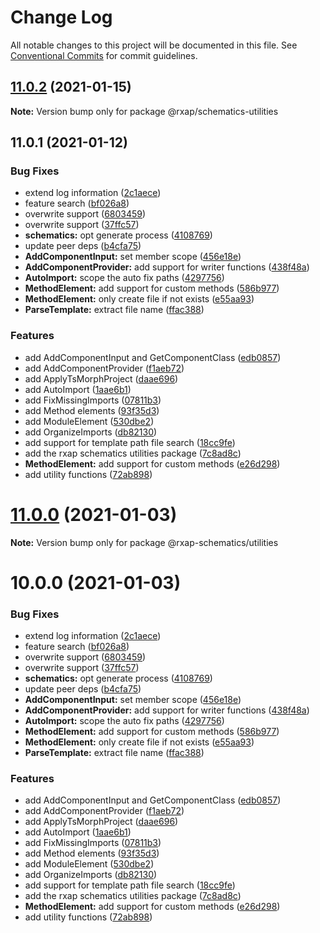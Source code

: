 # Change Log

All notable changes to this project will be documented in this file.
See [Conventional Commits](https://conventionalcommits.org) for commit guidelines.

## [11.0.2](https://gitlab.com/rxap/packages/compare/@rxap/schematics-utilities@11.0.1...@rxap/schematics-utilities@11.0.2) (2021-01-15)

**Note:** Version bump only for package @rxap/schematics-utilities





## 11.0.1 (2021-01-12)


### Bug Fixes

* extend log information ([2c1aece](https://gitlab.com/rxap/packages/commit/2c1aece9914a7ad14e2cfcee200b794097b186e3))
* feature search ([bf026a8](https://gitlab.com/rxap/packages/commit/bf026a80ca01eed8bf37e0e520ccb84a8d82bdf6))
* overwrite support ([6803459](https://gitlab.com/rxap/packages/commit/68034592c34bcdc90a1be16f500ce0b3cb94392f))
* overwrite support ([37ffc57](https://gitlab.com/rxap/packages/commit/37ffc579dfdb5ef03aa519f2b53608cae89ed5fc))
* **schematics:** opt generate process ([4108769](https://gitlab.com/rxap/packages/commit/4108769c4749ac5e7007983eee396ff3f3be8ca0))
* update peer deps ([b4cfa75](https://gitlab.com/rxap/packages/commit/b4cfa75228ed77ca3f97a503b068e616ef054f5e))
* **AddComponentInput:** set member scope ([456e18e](https://gitlab.com/rxap/packages/commit/456e18eb5902be65f79d3c651467b41e2dc9baa1))
* **AddComponentProvider:** add support for writer functions ([438f48a](https://gitlab.com/rxap/packages/commit/438f48ac59bfb752bebe4ad5fad10dfebc33a44d))
* **AutoImport:** scope the auto fix paths ([4297756](https://gitlab.com/rxap/packages/commit/4297756f0a2b7248e31dfa204400d7f083c6828d))
* **MethodElement:** add support for custom methods ([586b977](https://gitlab.com/rxap/packages/commit/586b977b8e70c2d1d384c65cecfd410c7a5a783a))
* **MethodElement:** only create file if not exists ([e55aa93](https://gitlab.com/rxap/packages/commit/e55aa937ea7888e41f56e2f5728c40b2ef67d368))
* **ParseTemplate:** extract file name ([ffac388](https://gitlab.com/rxap/packages/commit/ffac38880a32779c239be7361b68ec329000656d))


### Features

* add AddComponentInput and GetComponentClass ([edb0857](https://gitlab.com/rxap/packages/commit/edb085724763156ef24710ae23dcd3e1d3c89958))
* add AddComponentProvider ([f1aeb72](https://gitlab.com/rxap/packages/commit/f1aeb72ab881dae2091a18aff4e8f8055cfbb182))
* add ApplyTsMorphProject ([daae696](https://gitlab.com/rxap/packages/commit/daae6969553afb0f4a16cf18cfce717288742bf0))
* add AutoImport ([1aae6b1](https://gitlab.com/rxap/packages/commit/1aae6b18c48c27b9fa7edae7c593bdae4089a019))
* add FixMissingImports ([07811b3](https://gitlab.com/rxap/packages/commit/07811b3114ad021f247a7e3779e79f8ade554bc8))
* add Method elements ([93f35d3](https://gitlab.com/rxap/packages/commit/93f35d384dd0348ec0238961c0370eef60dd0ca6))
* add ModuleElement ([530dbe2](https://gitlab.com/rxap/packages/commit/530dbe21e30cc64f705874c301e36d90dbf06487))
* add OrganizeImports ([db82130](https://gitlab.com/rxap/packages/commit/db821304cf98a8c4b1c25bff5f9073b97e1fca2a))
* add support for template path file search ([18cc9fe](https://gitlab.com/rxap/packages/commit/18cc9fe64cfc4718b464021fa3f399af89bdcde0))
* add the rxap schematics utilities package ([7c8ad8c](https://gitlab.com/rxap/packages/commit/7c8ad8ccc5275fd3235ec62a21174326fe50fb02))
* **MethodElement:** add support for custom methods ([e26d298](https://gitlab.com/rxap/packages/commit/e26d298ce066d6858c8d5af05950e3af5e0e1059))
* add utility functions ([72ab898](https://gitlab.com/rxap/packages/commit/72ab898264779284431f9afcafe2860ef54a3e86))





# [11.0.0](https://gitlab.com/rxap/packages/compare/@rxap-schematics/utilities@10.0.0...@rxap-schematics/utilities@11.0.0) (2021-01-03)

**Note:** Version bump only for package @rxap-schematics/utilities





# 10.0.0 (2021-01-03)


### Bug Fixes

* extend log information ([2c1aece](https://gitlab.com/rxap/packages/commit/2c1aece9914a7ad14e2cfcee200b794097b186e3))
* feature search ([bf026a8](https://gitlab.com/rxap/packages/commit/bf026a80ca01eed8bf37e0e520ccb84a8d82bdf6))
* overwrite support ([6803459](https://gitlab.com/rxap/packages/commit/68034592c34bcdc90a1be16f500ce0b3cb94392f))
* overwrite support ([37ffc57](https://gitlab.com/rxap/packages/commit/37ffc579dfdb5ef03aa519f2b53608cae89ed5fc))
* **schematics:** opt generate process ([4108769](https://gitlab.com/rxap/packages/commit/4108769c4749ac5e7007983eee396ff3f3be8ca0))
* update peer deps ([b4cfa75](https://gitlab.com/rxap/packages/commit/b4cfa75228ed77ca3f97a503b068e616ef054f5e))
* **AddComponentInput:** set member scope ([456e18e](https://gitlab.com/rxap/packages/commit/456e18eb5902be65f79d3c651467b41e2dc9baa1))
* **AddComponentProvider:** add support for writer functions ([438f48a](https://gitlab.com/rxap/packages/commit/438f48ac59bfb752bebe4ad5fad10dfebc33a44d))
* **AutoImport:** scope the auto fix paths ([4297756](https://gitlab.com/rxap/packages/commit/4297756f0a2b7248e31dfa204400d7f083c6828d))
* **MethodElement:** add support for custom methods ([586b977](https://gitlab.com/rxap/packages/commit/586b977b8e70c2d1d384c65cecfd410c7a5a783a))
* **MethodElement:** only create file if not exists ([e55aa93](https://gitlab.com/rxap/packages/commit/e55aa937ea7888e41f56e2f5728c40b2ef67d368))
* **ParseTemplate:** extract file name ([ffac388](https://gitlab.com/rxap/packages/commit/ffac38880a32779c239be7361b68ec329000656d))


### Features

* add AddComponentInput and GetComponentClass ([edb0857](https://gitlab.com/rxap/packages/commit/edb085724763156ef24710ae23dcd3e1d3c89958))
* add AddComponentProvider ([f1aeb72](https://gitlab.com/rxap/packages/commit/f1aeb72ab881dae2091a18aff4e8f8055cfbb182))
* add ApplyTsMorphProject ([daae696](https://gitlab.com/rxap/packages/commit/daae6969553afb0f4a16cf18cfce717288742bf0))
* add AutoImport ([1aae6b1](https://gitlab.com/rxap/packages/commit/1aae6b18c48c27b9fa7edae7c593bdae4089a019))
* add FixMissingImports ([07811b3](https://gitlab.com/rxap/packages/commit/07811b3114ad021f247a7e3779e79f8ade554bc8))
* add Method elements ([93f35d3](https://gitlab.com/rxap/packages/commit/93f35d384dd0348ec0238961c0370eef60dd0ca6))
* add ModuleElement ([530dbe2](https://gitlab.com/rxap/packages/commit/530dbe21e30cc64f705874c301e36d90dbf06487))
* add OrganizeImports ([db82130](https://gitlab.com/rxap/packages/commit/db821304cf98a8c4b1c25bff5f9073b97e1fca2a))
* add support for template path file search ([18cc9fe](https://gitlab.com/rxap/packages/commit/18cc9fe64cfc4718b464021fa3f399af89bdcde0))
* add the rxap schematics utilities package ([7c8ad8c](https://gitlab.com/rxap/packages/commit/7c8ad8ccc5275fd3235ec62a21174326fe50fb02))
* **MethodElement:** add support for custom methods ([e26d298](https://gitlab.com/rxap/packages/commit/e26d298ce066d6858c8d5af05950e3af5e0e1059))
* add utility functions ([72ab898](https://gitlab.com/rxap/packages/commit/72ab898264779284431f9afcafe2860ef54a3e86))
